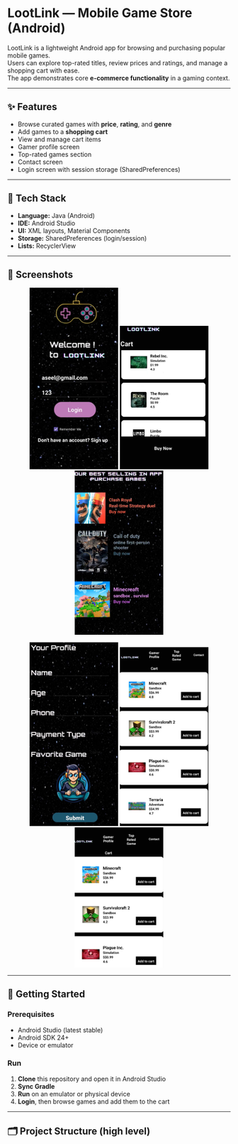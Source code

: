 # LootLink — Mobile Game Store (Android)

LootLink is a lightweight Android app for browsing and purchasing popular mobile games.  
Users can explore top-rated titles, review prices and ratings, and manage a shopping cart with ease.  
The app demonstrates core **e-commerce functionality** in a gaming context.  

---

## ✨ Features
- Browse curated games with **price**, **rating**, and **genre**
- Add games to a **shopping cart**
- View and manage cart items
- Gamer profile screen
- Top-rated games section
- Contact screen
- Login screen with session storage (SharedPreferences)

---

## 🧰 Tech Stack
- **Language:** Java (Android)  
- **IDE:** Android Studio  
- **UI:** XML layouts, Material Components  
- **Storage:** SharedPreferences (login/session)  
- **Lists:** RecyclerView  

---

## 📱 Screenshots

<p align="center">
  <img src="h1.png" alt="Screenshot 1" width="200"/>
  <img src="h2.png" alt="Screenshot 2" width="200"/>
  <img src="h3.png" alt="Screenshot 3" width="200"/>
</p>

<p align="center">
  <img src="h4.png" alt="Screenshot 4" width="200"/>
  <img src="h5.png" alt="Screenshot 5" width="200"/>
  <img src="h6.png" alt="Screenshot 6" width="200"/>
</p>

---

## 🚀 Getting Started

### Prerequisites
- Android Studio (latest stable)  
- Android SDK 24+  
- Device or emulator  

### Run
1. **Clone** this repository and open it in Android Studio  
2. **Sync Gradle**  
3. **Run** on an emulator or physical device  
4. **Login**, then browse games and add them to the cart  

---

## 🗂 Project Structure (high level)
